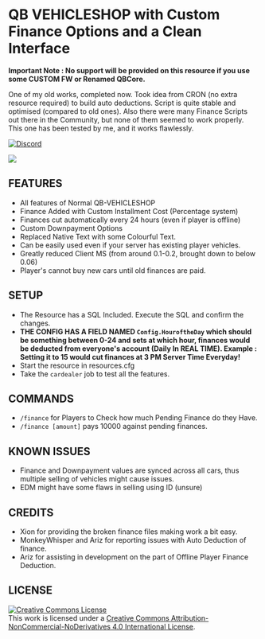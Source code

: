 # QB VEHICLESHOP with Custom Finance Options and a Clean Interface 
**Important Note : No support will be provided on this resource if you use some CUSTOM FW or Renamed QBCore.**

One of my old works, completed now. Took idea from CRON (no extra resource required) to build auto deductions. Script is quite stable and optimised (compared to old ones). Also there were many Finance Scripts out there in the Community, but none of them seemed to work properly. This one has been tested by me, and it works flawlessly. 

<a href="https://discord.gg/jrNxkpVaJU" rel="some text">![Discord](https://discordapp.com/api/guilds/816584206838398997/widget.png?style=banner2)</a>

<img src = 'https://media.discordapp.net/attachments/833414724171202580/860788925991747584/unknown.png'>

## FEATURES
- All features of Normal QB-VEHICLESHOP
- Finance Added with Custom Installment Cost (Percentage system)
- Finances cut automatically every 24 hours (even if player is offline)
- Custom Downpayment Options
- Replaced Native Text with some Colourful Text. 
- Can be easily used even if your server has existing player vehicles. 
- Greatly reduced Client MS (from around 0.1-0.2, brought down to below 0.06) 
- Player's cannot buy new cars until old finances are paid.

## SETUP 
- The Resource has a SQL Included. Execute the SQL and confirm the changes. 
- **THE CONFIG HAS A FIELD NAMED `Config.HouroftheDay` which should be something between 0-24 and sets at which hour, finances would be deducted from everyone's account (Daily In REAL TIME). Example : Setting it to 15 would cut finances at 3 PM Server Time Everyday!**
- Start the resource in resources.cfg
- Take the `cardealer` job to test all the features. 

## COMMANDS
- `/finance` for Players to Check how much Pending Finance do they Have.
- `/finance [amount]` pays 10000 against pending finances. 


## KNOWN ISSUES 
- Finance and Downpayment values are synced across all cars, thus multiple selling of vehicles might cause issues. 
- EDM might have some flaws in selling using ID (unsure) 

## CREDITS
- Xion for providing the broken finance files making work a bit easy. 
- MonkeyWhisper and Ariz for reporting issues with Auto Deduction of finance. 
- Ariz for assisting in development on the part of Offline Player Finance Deduction. 

## LICENSE
<a rel="license" href="http://creativecommons.org/licenses/by-nc-nd/4.0/"><img alt="Creative Commons License" style="border-width:0" src="https://i.creativecommons.org/l/by-nc-nd/4.0/88x31.png" /></a><br />This work is licensed under a <a rel="license" href="http://creativecommons.org/licenses/by-nc-nd/4.0/">Creative Commons Attribution-NonCommercial-NoDerivatives 4.0 International License</a>.

